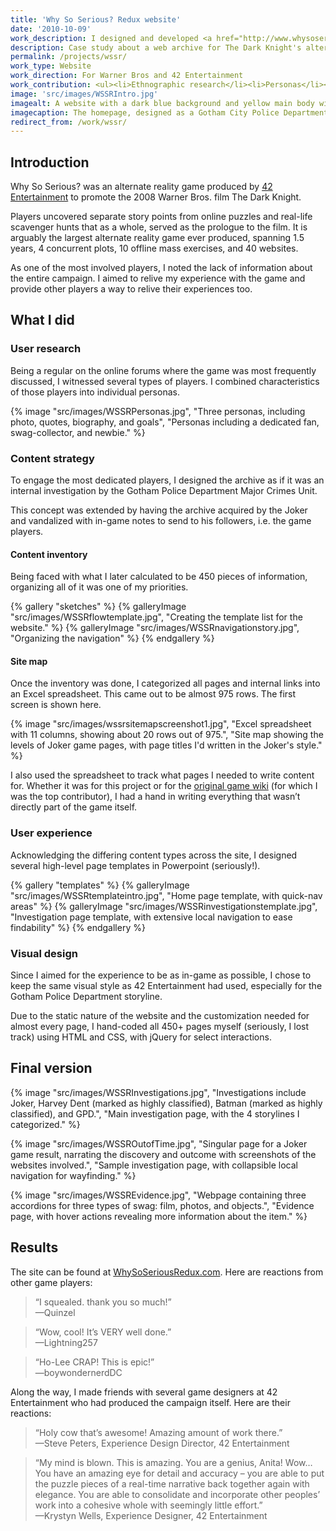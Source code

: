 ```yaml
---
title: 'Why So Serious? Redux website'
date: '2010-10-09'
work_description: I designed and developed <a href="http://www.whysoseriousredux.com/">WhySoSeriousRedux.com</a> from concept to launch. It is an online archive of Why So Serious?, the viral marketing campaign for the film <em>The Dark Knight</em>. It is the only website of its kind, encompassing 450+ pieces of information, documenting the largest alternate reality game ever produced. It provided a way for dedicated players to emotionally engage with the experience once more.
description: Case study about a web archive for The Dark Knight's alternate reality game.
permalink: /projects/wssr/
work_type: Website
work_direction: For Warner Bros and 42 Entertainment
work_contribution: <ul><li>Ethnographic research</li><li>Personas</li><li>Content strategy</li><li>Information architecture</li><li>Wireframes</li><li>Visual system</li><li>HTML/CSS, jQuery</li><li>Hardcore Google-fu</li></ul>
image: 'src/images/WSSRIntro.jpg'
imagealt: A website with a dark blue background and yellow main body with tabbed navigation across the top. The website has been vandalized with blood and HA HA HA splattered around it.
imagecaption: The homepage, designed as a Gotham City Police Department intranet website for the Joker investigation, that's in turn been vandalized by the Joker.
redirect_from: /work/wssr/
---
```


## Introduction
Why So Serious? was an alternate reality game produced by [42 Entertainment](http://42entertainment.com/) to promote the 2008 Warner Bros. film The Dark Knight.

Players uncovered separate story points from online puzzles and real-life scavenger hunts that as a whole, served as the prologue to the film. It is arguably the largest alternate reality game ever produced, spanning 1.5 years, 4 concurrent plots, 10 offline mass exercises, and 40 websites.

As one of the most involved players, I noted the lack of information about the entire campaign. I aimed to relive my experience with the game and provide other players a way to relive their experiences too.

## What I did

### User research
Being a regular on the online forums where the game was most frequently discussed, I witnessed several types of players. I combined characteristics of those players into individual personas.

{% image "src/images/WSSRPersonas.jpg", "Three personas, including photo, quotes, biography, and goals", "Personas including a dedicated fan, swag-collector, and newbie." %}

### Content strategy
To engage the most dedicated players, I designed the archive as if it was an internal investigation by the Gotham Police Department Major Crimes Unit.

This concept was extended by having the archive acquired by the Joker and vandalized with in-game notes to send to his followers, i.e. the game players.

#### Content inventory
Being faced with what I later calculated to be 450 pieces of information, organizing all of it was one of my priorities.

{% gallery "sketches" %}
	{% galleryImage "src/images/WSSRflowtemplate.jpg", "Creating the template list for the website." %}
	{% galleryImage "src/images/WSSRnavigationstory.jpg", "Organizing the navigation" %}
{% endgallery %} 
 
#### Site map
Once the inventory was done, I categorized all pages and internal links into an Excel spreadsheet. This came out to be almost 975 rows. The first screen is shown here.

{% image "src/images/wssrsitemapscreenshot1.jpg", "Excel spreadsheet with 11 columns, showing about 20 rows out of 975.", "Site map showing the levels of Joker game pages, with page titles I'd written in the Joker's style." %}

I also used the spreadsheet to track what pages I needed to write content for. Whether it was for this project or for the [original game wiki](http://batman.wikibruce.com/Home) (for which I was the top contributor), I had a hand in writing everything that wasn’t directly part of the game itself.

### User experience
Acknowledging the differing content types across the site, I designed several high-level page templates in Powerpoint (seriously!).

{% gallery "templates" %}
	{% galleryImage "src/images/WSSRtemplateintro.jpg", "Home page template, with quick-nav areas" %}
	{% galleryImage "src/images/WSSRinvestigationstemplate.jpg", "Investigation page template, with extensive local navigation to ease findability" %}
{% endgallery %}

### Visual design
Since I aimed for the experience to be as in-game as possible, I chose to keep the same visual style as 42 Entertainment had used, especially for the Gotham Police Department storyline.

Due to the static nature of the website and the customization needed for almost every page, I hand-coded all 450+ pages myself (seriously, I lost track) using HTML and CSS, with jQuery for select interactions.

## Final version
{% image "src/images/WSSRInvestigations.jpg", "Investigations include Joker, Harvey Dent (marked as highly classified), Batman (marked as highly classified), and GPD.", "Main investigation page, with the 4 storylines I categorized." %}

{% image "src/images/WSSROutofTime.jpg", "Singular page for a Joker game result, narrating the discovery and outcome with screenshots of the websites involved.", "Sample investigation page, with collapsible local navigation for wayfinding." %}

{% image "src/images/WSSREvidence.jpg", "Webpage containing three accordions for three types of swag: film, photos, and objects.", "Evidence page, with hover actions revealing more information about the item." %}

## Results
The site can be found at [WhySoSeriousRedux.com](http://whysoseriousredux.com/). Here are reactions from other game players:

> “I squealed. thank you so much!”  
> —Quinzel


> “Wow, cool! It’s VERY well done.”  
> —Lightning257


> “Ho-Lee CRAP! This is epic!”  
> —boywondernerdDC


Along the way, I made friends with several game designers at 42 Entertainment who had produced the campaign itself. Here are their reactions:


> “Holy cow that’s awesome! Amazing amount of work there.”  
> —Steve Peters, Experience Design Director, 42 Entertainment


> “My mind is blown. This is amazing. You are a genius, Anita! Wow…You have an amazing eye for detail and accuracy – you are able to put the puzzle pieces of a real-time narrative back together again with elegance. You are able to consolidate and incorporate other peoples’ work into a cohesive whole with seemingly little effort.”  
> —Krystyn Wells, Experience Designer, 42 Entertainment